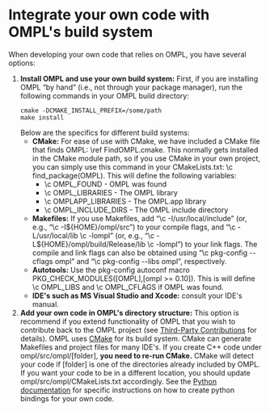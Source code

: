 # Integrate your own code with OMPL's build system

When developing your own code that relies on OMPL, you have several options:

1. __Install OMPL and use your own build system:__ First, if you are installing OMPL “by hand” (i.e., not through your package manager), run the following commands in your OMPL build directory:
   ~~~
   cmake -DCMAKE_INSTALL_PREFIX=/some/path
   make install
   ~~~
   Below are the specifics for different build systems:
   - __CMake:__ For ease of use with CMake, we have included a CMake file that finds OMPL: \ref FindOMPL.cmake. This normally gets installed in the CMake module path, so if you use CMake in your own project, you can simply use this command in your CMakeLists.txt: \c find_package(OMPL). This will define the following variables:
      - \c OMPL_FOUND - OMPL was found
      - \c OMPL_LIBRARIES - The OMPL library
      - \c OMPLAPP_LIBRARIES - The OMPL.app library
      - \c OMPL_INCLUDE_DIRS - The OMPL include directory
   - __Makefiles:__ If you use Makefiles, add “\c -I/usr/local/include” (or, e.g., “\c -I${HOME}/ompl/src”) to your compile flags, and “\c -L/usr/local/lib \c -lompl” (or, e.g., “\c -L${HOME}/ompl/build/Release/lib \c -lompl”) to your link flags. The compile and link flags can also be obtained using  “\c pkg-config --cflags ompl” and  “\c pkg-config --libs ompl”, respectively.
   - __Autotools:__ Use the pkg-config autoconf macro PKG_CHECK_MODULES([OMPL],[ompl >= 0.10]). This is will define \c OMPL_LIBS and \c OMPL_CFLAGS if OMPL was found.
   - __IDE's such as MS Visual Studio and Xcode:__ consult your IDE's manual.
2. __Add your own code in OMPL's directory structure:__ This option is recommend if you extend functionality of OMPL that you wish to contribute back to the OMPL project (see [Third-Party Contributions](thirdparty.html) for details). OMPL uses [CMake](http://www.cmake.org) for its build system. CMake can generate Makefiles and project files for many IDE's. If you create C++ code under ompl/src/ompl/[folder], __you need to re-run CMake.__ CMake will detect your code if [folder] is one of the directories already included by OMPL. If you want your code to be in a different location, you should update ompl/src/ompl/CMakeLists.txt accordingly. See the [Python documentation](python.html#updating_python_bindings) for specific instructions on how to create python bindings for your own code.
